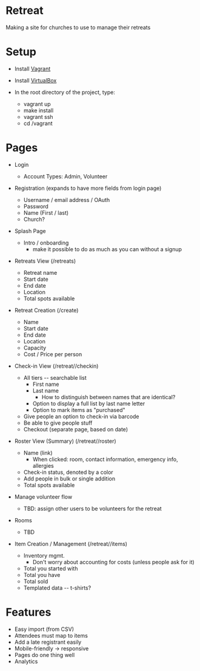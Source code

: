 Retreat
=======
Making a site for churches to use to manage their retreats


Setup
=======
* Install [Vagrant](http://www.vagrantup.com/downloads)
* Install [VirtualBox](https://www.virtualbox.org/wiki/Downloads)

* In the root directory of the project, type: 
    * vagrant up
    * make install
    * vagrant ssh
    * cd /vagrant


Pages
=======

- Login
  - Account Types: Admin, Volunteer

- Registration (expands to have more fields from login page)
  - Username / email address / OAuth
  - Password
  - Name (First / last)
  - Church?

- Splash Page
  - Intro / onboarding
    - make it possible to do as much as you can without a signup

- Retreats View (/retreats)
  - Retreat name
  - Start date
  - End date
  - Location
  - Total spots available

- Retreat Creation (/create)
  - Name
  - Start date
  - End date
  - Location
  - Capacity
  - Cost / Price per person

- Check-in View (/retreat/<id>/checkin)
  - All tiers -- searchable list
    - First name
    - Last name
      - How to distinguish between names that are identical?
    - Option to display a full list by last name letter
    - Option to mark items as "purchased"
  - Give people an option to check-in via barcode
  - Be able to give people stuff
  - Checkout (separate page, based on date)

- Roster View (Summary) (/retreat/<id>/roster)
  - Name (link)
    - When clicked: room, contact information, emergency info, allergies
  - Check-in status, denoted by a color
  - Add people in bulk or single addition
  - Total spots available

- Manage volunteer flow
  - TBD: assign other users to be volunteers for the retreat

- Rooms
  - TBD

- Item Creation / Management (/retreat/<id>/items)
  - Inventory mgmt. 
    - Don't worry about accounting for costs (unless people ask for it)
  - Total you started with
  - Total you have
  - Total sold
  - Templated data -- t-shirts?


Features
==========

- Easy import (from CSV)
- Attendees must map to items
- Add a late registrant easily
- Mobile-friendly -> responsive
- Pages do one thing well
- Analytics
